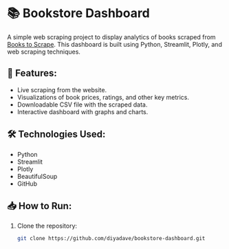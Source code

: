 # 📚 Bookstore Dashboard

A simple web scraping project to display analytics of books scraped from [Books to Scrape](http://books.toscrape.com). This dashboard is built using Python, Streamlit, Plotly, and web scraping techniques.

## 🚀 Features:
- Live scraping from the website.
- Visualizations of book prices, ratings, and other key metrics.
- Downloadable CSV file with the scraped data.
- Interactive dashboard with graphs and charts.

## 🛠️ Technologies Used:
- Python
- Streamlit
- Plotly
- BeautifulSoup
- GitHub

## 📥 How to Run:
1. Clone the repository:
   ```bash
   git clone https://github.com/diyadave/bookstore-dashboard.git

